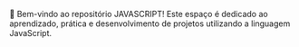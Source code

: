 🧠 Bem-vindo ao repositório JAVASCRIPT! Este espaço é dedicado ao aprendizado, prática e desenvolvimento de projetos utilizando a linguagem JavaScript.

